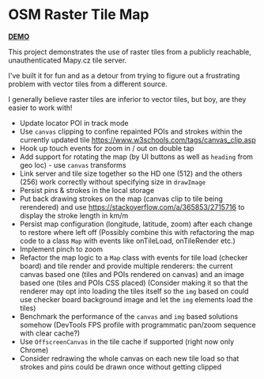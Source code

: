 # OSM Raster Tile Map

[**DEMO**](https://tomashubelbauer.github.io/osm-raster-tile-map/)

This project demonstrates the use of raster tiles from a publicly reachable, unauthenticated Mapy.cz tile server.

I've built it for fun and as a detour from trying to figure out a frustrating problem with vector tiles from a different source.

I generally believe raster tiles are inferior to vector tiles, but boy, are they easier to work with!

- Update locator POI in track mode
- Use `canvas` clipping to confine repainted POIs and strokes within the currently updated tile https://www.w3schools.com/tags/canvas_clip.asp
- Hook up touch events for zoom in / out on double tap
- Add support for rotating the map (by UI buttons as well as `heading` from geo loc) - use `canvas` transforms
- Link server and tile size together so the HD one (512) and the others (256) work correctly without specifying size in `drawImage`
- Persist pins & strokes in the local storage
- Put back drawing strokes on the map (canvas clip to tile being rerendered) and use
  https://stackoverflow.com/a/365853/2715716 to display the stroke length in km/m
- Persist map configuration (longitude, latitude, zoom) after each change to restore where left off
  (Possibly combine this with refactoring the map code to a class `Map` with events like onTileLoad, onTileRender etc.)
- Implement pinch to zoom
- Refactor the map logic to a `Map` class with events for tile load (checker board) and tile render and provide multiple renderers:
  the current canvas based one (tiles and POIs rendered on canvas)
  and an image based one (tiles and POIs CSS placed)
  (Consider making it so that the renderer may opt into loading the tiles itself so the `img` based on could use checker board background
  image and let the `img` elements load the tiles)
- Benchmark the performance of the `canvas` and `img` based solutions somehow
  (DevTools FPS profile with programmatic pan/zoom sequence with clear cache?)
- Use `OffscreenCanvas` in the tile cache if supported (right now only Chrome)
- Consider redrawing the whole canvas on each new tile load so that strokes and pins could be drawn once without getting clipped
